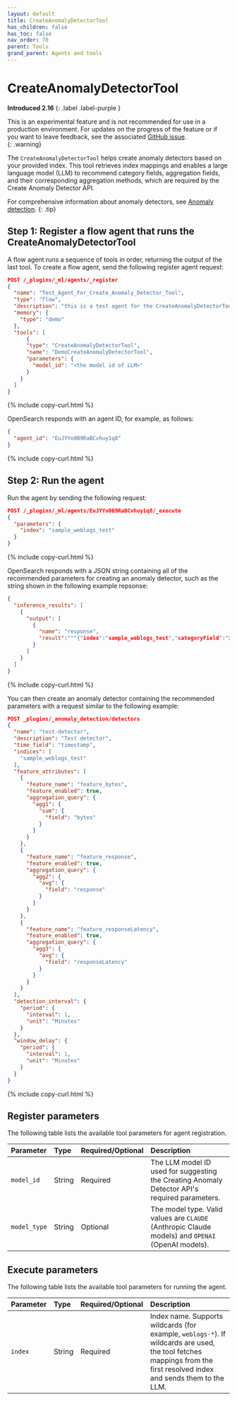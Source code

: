 ```yaml
---
layout: default
title: CreateAnomalyDetectorTool
has_children: false
has_toc: false
nav_order: 70
parent: Tools
grand_parent: Agents and tools
---
```


<!-- vale off -->
# CreateAnomalyDetectorTool
**Introduced 2.16**
{: .label .label-purple }
<!-- vale on -->

This is an experimental feature and is not recommended for use in a production environment. For updates on the progress of the feature or if you want to leave feedback, see the associated [GitHub issue](https://github.com/opensearch-project/skills/issues/337).    
{: .warning}

The `CreateAnomalyDetectorTool` helps create anomaly detectors based on your provided index. This tool retrieves index mappings and enables a large language model (LLM) to recommend category fields, aggregation fields, and their corresponding aggregation methods, which are required by the Create Anomaly Detector API. 

For comprehensive information about anomaly detectors, see [Anomaly detection]({{site.url}}{{site.baseurl}}/observing-your-data/ad/index/).
{: .tip}

## Step 1: Register a flow agent that runs the CreateAnomalyDetectorTool

A flow agent runs a sequence of tools in order, returning the output of the last tool. To create a flow agent, send the following register agent request:

```json
POST /_plugins/_ml/agents/_register
{
  "name": "Test_Agent_For_Create_Anomaly_Detector_Tool",
  "type": "flow",
  "description": "this is a test agent for the CreateAnomalyDetectorTool",
  "memory": {
    "type": "demo"
  },
  "tools": [
      {
      "type": "CreateAnomalyDetectorTool",
      "name": "DemoCreateAnomalyDetectorTool",
      "parameters": {
        "model_id": "<the model id of LLM>"
      }
    }
  ]
}
```
{% include copy-curl.html %} 

OpenSearch responds with an agent ID, for example, as follows:

```json
{
  "agent_id": "EuJYYo0B9RaBCvhuy1q8"
}
```
{% include copy-curl.html %} 

## Step 2: Run the agent

Run the agent by sending the following request:

```json
POST /_plugins/_ml/agents/EuJYYo0B9RaBCvhuy1q8/_execute
{
  "parameters": {
    "index": "sample_weblogs_test"
  }
}
```
{% include copy-curl.html %} 

OpenSearch responds with a JSON string containing all of the recommended parameters for creating an anomaly detector, such as the string shown in the following example repsonse:

```json
{
  "inference_results": [
    {
      "output": [
        {
          "name": "response",
          "result":"""{"index":"sample_weblogs_test","categoryField":"ip.keyword","aggregationField":"bytes,response,responseLatency","aggregationMethod":"sum,avg,avg","dateFields":"utc_time,timestamp"}"""
        }
      ]
    }
  ]
}
```
{% include copy-curl.html %} 

You can then create an anomaly detector containing the recommended parameters with a request similar to the following example: 

```json
POST _plugins/_anomaly_detection/detectors
{
  "name": "test-detector",
  "description": "Test detector",
  "time_field": "timestamp",
  "indices": [
    "sample_weblogs_test"
  ],
  "feature_attributes": [
    {
      "feature_name": "feature_bytes",
      "feature_enabled": true,
      "aggregation_query": {
        "agg1": {
          "sum": {
            "field": "bytes"
          }
        }
      }
    },
    {
      "feature_name": "feature_response",
      "feature_enabled": true,
      "aggregation_query": {
        "agg2": {
          "avg": {
            "field": "response"
          }
        }
      }
    },
    {
      "feature_name": "feature_responseLatency",
      "feature_enabled": true,
      "aggregation_query": {
        "agg3": {
          "avg": {
            "field": "responseLatency"
          }
        }
      }
    }
  ],
  "detection_interval": {
    "period": {
      "interval": 1,
      "unit": "Minutes"
    }
  },
  "window_delay": {
    "period": {
      "interval": 1,
      "unit": "Minutes"
    }
  }
}
```
{% include copy-curl.html %} 

## Register parameters

The following table lists the available tool parameters for agent registration.

Parameter	| Type | Required/Optional | Description	
:--- | :--- | :--- | :---
`model_id` | String | Required | The LLM model ID used for suggesting the Creating Anomaly Detector API's required parameters.
`model_type` | String | Optional | The model type. Valid values are `CLAUDE` (Anthropic Claude models) and `OPENAI` (OpenAI models). 

## Execute parameters

The following table lists the available tool parameters for running the agent.

Parameter	| Type | Required/Optional | Description	
:--- | :--- | :--- | :---
`index` | String | Required | Index name. Supports wildcards (for example, `weblogs-*`). If wildcards are used, the tool fetches mappings from the first resolved index and sends them to the LLM. 
